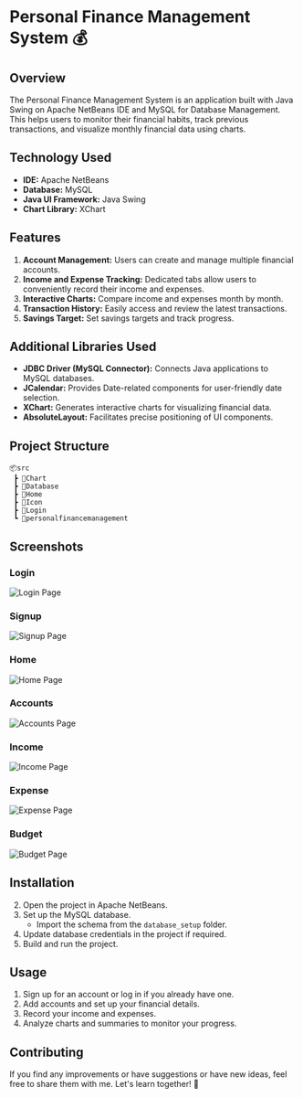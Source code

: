# Personal Finance Management System 💰

## Overview
The Personal Finance Management System is an application built with Java Swing on Apache NetBeans IDE and MySQL for Database Management. This helps users to monitor their financial habits, track previous transactions, and visualize monthly financial data using charts.

## Technology Used
- **IDE:** Apache NetBeans
- **Database:** MySQL
- **Java UI Framework:** Java Swing
- **Chart Library:** XChart

## Features
1. **Account Management:** Users can create and manage multiple financial accounts.
2. **Income and Expense Tracking:** Dedicated tabs allow users to conveniently record their income and expenses.
4. **Interactive Charts:** Compare income and expenses month by month.
5. **Transaction History:** Easily access and review the latest transactions.
6. **Savings Target:** Set savings targets and track progress.

## Additional Libraries Used
- **JDBC Driver (MySQL Connector):** Connects Java applications to MySQL databases.
- **JCalendar:** Provides Date-related components for user-friendly date selection.
- **XChart:** Generates interactive charts for visualizing financial data.
- **AbsoluteLayout:** Facilitates precise positioning of UI components.

## Project Structure

```
📦src
 ┣ 📂Chart
 ┣ 📂Database
 ┣ 📂Home
 ┣ 📂Icon
 ┣ 📂Login
 ┗ 📂personalfinancemanagement
```

## Screenshots

### Login
![Login Page](images/login.png)

### Signup
![Signup Page](images/signup.png)

### Home
![Home Page](images/home.png)

### Accounts
![Accounts Page](images/accounts.png)

### Income
![Income Page](images/incomes.png)

### Expense
![Expense Page](images/expenses.png)

### Budget
![Budget Page](images/budget.png)

## Installation
2. Open the project in Apache NetBeans.
3. Set up the MySQL database.
   - Import the schema from the `database_setup` folder.
4. Update database credentials in the project if required.
4. Build and run the project.

## Usage
1. Sign up for an account or log in if you already have one.
2. Add accounts and set up your financial details.
3. Record your income and expenses.
4. Analyze charts and summaries to monitor your progress.

## Contributing
If you find any improvements or have suggestions or have new ideas, feel free to share them with me. Let's learn together! 🚀

